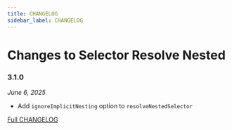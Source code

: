 ```yaml
---
title: CHANGELOG
sidebar_label: CHANGELOG
---
```

# Changes to Selector Resolve Nested

### 3.1.0

_June 6, 2025_

- Add `ignoreImplicitNesting` option to `resolveNestedSelector`

[Full CHANGELOG](https://github.com/csstools/postcss-plugins/tree/main/packages/selector-resolve-nested/CHANGELOG.md)

